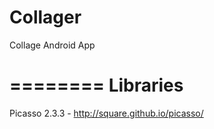 Collager
========

Collage Android App

========
Libraries
========

Picasso 2.3.3 - http://square.github.io/picasso/
